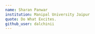 ```yaml
---
name: Sharan Panwar
institution: Manipal University Jaipur
quote: Do What Excites.
github_user: dalchinii
---
```

